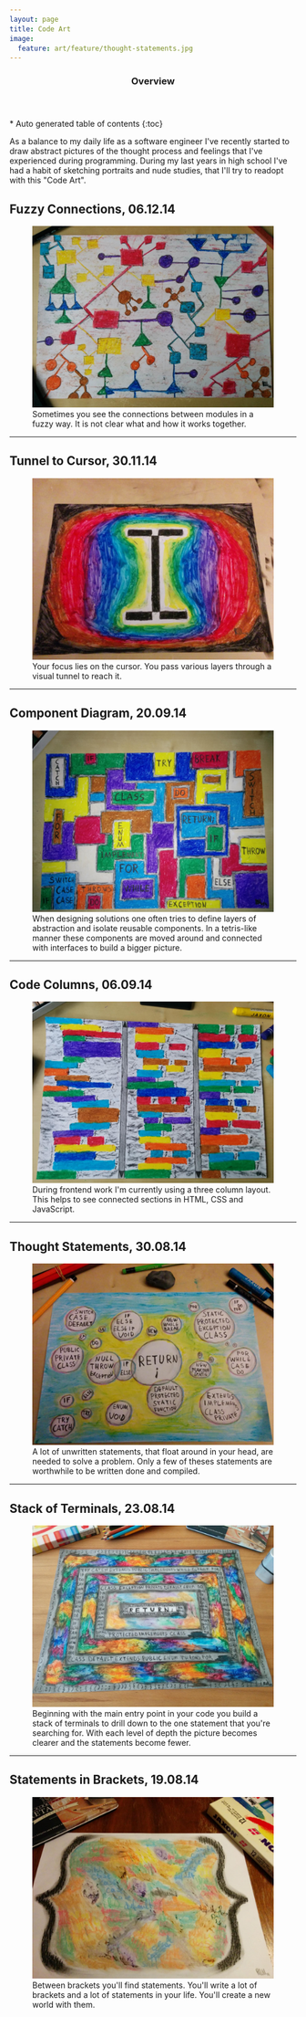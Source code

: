 ```yaml
---
layout: page
title: Code Art
image:
  feature: art/feature/thought-statements.jpg
---
```


<section id="table-of-contents" class="toc">
  <header>
    <h3>Overview</h3>
  </header>
<div id="drawer" markdown="1">
*  Auto generated table of contents
{:toc}
</div>
</section><!-- /#table-of-contents -->

As a balance to my daily life as a software engineer I've recently started to draw abstract pictures of the thought process and feelings that I've experienced during programming. During my last years in high school I've had a habit of sketching portraits and nude studies, that I'll try to readopt with this "Code Art".

## Fuzzy Connections, 06.12.14

<figure>
  <a href="../images/art/fuzzy-connections.jpg"><img src="../images/art/fuzzy-connections.jpg"></a>
  <figcaption>Sometimes you see the connections between modules in a fuzzy way. It is not clear what and how it works together.</figcaption>
</figure>

---

## Tunnel to Cursor, 30.11.14

<figure>
  <a href="../images/art/tunnel-to-cursor.jpg"><img src="../images/art/tunnel-to-cursor.jpg"></a>
  <figcaption>Your focus lies on the cursor. You pass various layers through a visual tunnel to reach it.</figcaption>
</figure>

---

## Component Diagram, 20.09.14

<figure>
  <a href="../images/art/component-diagram.jpg"><img src="../images/art/component-diagram.jpg"></a>
  <figcaption>When designing solutions one often tries to define layers of abstraction and isolate reusable components. In a tetris-like manner these components are moved around and connected with interfaces to build a bigger picture.</figcaption>
</figure>

---

## Code Columns, 06.09.14

<figure>
  <a href="../images/art/code-columns.jpg"><img src="../images/art/code-columns.jpg"></a>
  <figcaption>During frontend work I'm currently using a three column layout. This helps to see connected sections in HTML, CSS and JavaScript.</figcaption>
</figure>

---

## Thought Statements, 30.08.14

<figure>
  <a href="../images/art/thought-statements.jpg"><img src="../images/art/thought-statements.jpg"></a>
  <figcaption>A lot of unwritten statements, that float around in your head, are needed to solve a problem. Only a few of theses statements are worthwhile to be written done and compiled.</figcaption>
</figure>

---

## Stack of Terminals, 23.08.14

<figure>
  <a href="../images/art/stack-of-terminals.jpg"><img src="../images/art/stack-of-terminals.jpg"></a>
  <figcaption>Beginning with the main entry point in your code you build a stack of terminals to drill down to the one statement that you're searching for. With each level of depth the picture becomes clearer and the statements become fewer.</figcaption>
</figure>

---

## Statements in Brackets, 19.08.14

<figure>
  <a href="../images/art/statements-in-brackets.jpg"><img src="../images/art/statements-in-brackets.jpg"></a>
  <figcaption>Between brackets you'll find statements. You'll write a lot of brackets and a lot of statements in your life. You'll create a new world with them.</figcaption>
</figure>